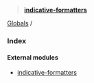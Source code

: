> **[indicative-formatters](README.md)**

[Globals](README.md) /

### Index

#### External modules

* [indicative-formatters](modules/indicative_formatters.md)